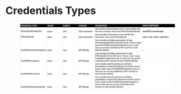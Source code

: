 # Credentials Types

<figure><img src="../../.gitbook/assets/image (1) (1) (1) (1).png" alt=""><figcaption></figcaption></figure>
